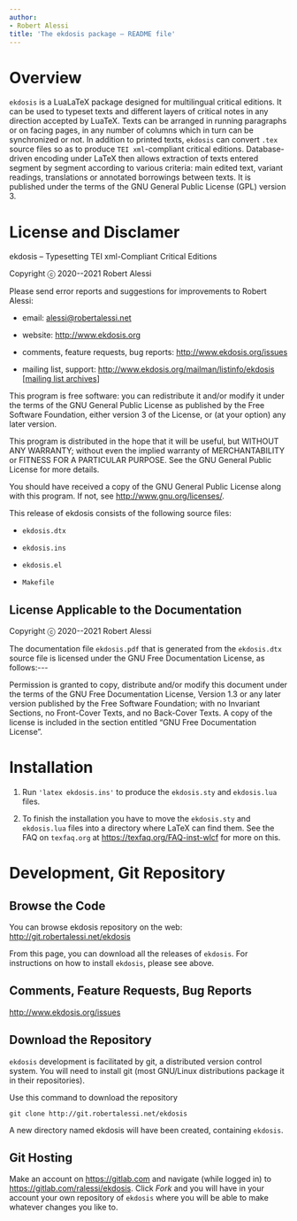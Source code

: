 ```yaml
---
author:
- Robert Alessi
title: 'The ekdosis package – README file'
---
```


Overview
========
`ekdosis` is a LuaLaTeX package designed for multilingual critical
editions. It can be used to typeset texts and different layers of
critical notes in any direction accepted by LuaTeX. Texts can be
arranged in running paragraphs or on facing pages, in any number of
columns which in turn can be synchronized or not. In addition to
printed texts, `ekdosis` can convert `.tex` source files so as to
produce `TEI xml`-compliant critical editions. Database-driven
encoding under LaTeX then allows extraction of texts entered segment
by segment according to various criteria: main edited text, variant
readings, translations or annotated borrowings between texts. It is
published under the terms of the GNU General Public License (GPL)
version 3.

License and Disclamer
=====================
ekdosis – Typesetting TEI xml-Compliant Critical Editions

Copyright ⓒ 2020--2021 Robert Alessi

Please send error reports and suggestions for improvements to Robert
Alessi:

-   email: <alessi@robertalessi.net>

-   website: <http://www.ekdosis.org>

-   comments, feature requests, bug reports:
    <http://www.ekdosis.org/issues>

-   mailing list, support: <http://www.ekdosis.org/mailman/listinfo/ekdosis> [[mailing list archives](http://www.ekdosis.org/pipermail/ekdosis/)]

This program is free software: you can redistribute it and/or modify it
under the terms of the GNU General Public License as published by the
Free Software Foundation, either version 3 of the License, or (at your
option) any later version.

This program is distributed in the hope that it will be useful, but
WITHOUT ANY WARRANTY; without even the implied warranty of
MERCHANTABILITY or FITNESS FOR A PARTICULAR PURPOSE. See the GNU General
Public License for more details.

You should have received a copy of the GNU General Public License along
with this program. If not, see <http://www.gnu.org/licenses/>.

This release of ekdosis consists of the following source files:

-   `ekdosis.dtx`

-   `ekdosis.ins`

-   `ekdosis.el`

-   `Makefile`

License Applicable to the Documentation
---------------------------------------
Copyright ⓒ 2020--2021 Robert Alessi

The documentation file `ekdosis.pdf` that is generated from the
`ekdosis.dtx` source file is licensed under the GNU Free Documentation
License, as follows:---

Permission is granted to copy, distribute and/or modify this document
  under the terms of the GNU Free Documentation License, Version 1.3
  or any later version published by the Free Software Foundation; with
  no Invariant Sections, no Front-Cover Texts, and no Back-Cover
  Texts.  A copy of the license is included in the section entitled
  “GNU Free Documentation License”.

Installation
============
1.  Run `'latex ekdosis.ins'` to produce the `ekdosis.sty` and
    `ekdosis.lua` files.

2.  To finish the installation you have to move the `ekdosis.sty` and
    `ekdosis.lua` files into a directory where LaTeX can find them. See
    the FAQ on `texfaq.org` at <https://texfaq.org/FAQ-inst-wlcf> for
    more on this.

Development, Git Repository
===========================

Browse the Code
---------------
You can browse ekdosis repository on the web:
<http://git.robertalessi.net/ekdosis>

From this page, you can download all the releases of `ekdosis`. For
instructions on how to install `ekdosis`, please see above.

Comments, Feature Requests, Bug Reports
---------------------------------------
<http://www.ekdosis.org/issues>


Download the Repository
-----------------------
`ekdosis` development is facilitated by git, a distributed version
control system. You will need to install git (most GNU/Linux
distributions package it in their repositories).

Use this command to download the repository

    git clone http://git.robertalessi.net/ekdosis

A new directory named ekdosis will have been created, containing
`ekdosis`.

Git Hosting
-----------
Make an account on <https://gitlab.com> and navigate (while logged in)
to <https://gitlab.com/ralessi/ekdosis>. Click *Fork* and you will
have in your account your own repository of `ekdosis` where you will
be able to make whatever changes you like to.
